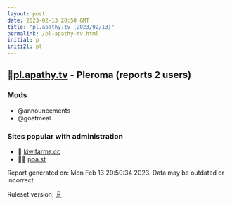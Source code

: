 ```yaml
---
layout: post
date: 2023-02-13 20:50 GMT
title: "pl.apathy.tv (2023/02/13)"
permalink: /pl-apathy-tv.html
initial: p
initi2l: pl
---
```


## 🦝[pl.apathy.tv](https://pl.apathy.tv) - Pleroma (reports 2 users)

### Mods
 * @announcements
 * @goatmeal

### Sites popular with administration

* 🦝 [kiwifarms.cc](/kiwifarms-cc.html)
* 🦝🧸 [poa.st](/poa-st.html)

Report generated on: Mon Feb 13 20:50:34 2023. Data may be outdated or incorrect.

Ruleset version: [🗜](/version-clamp)
